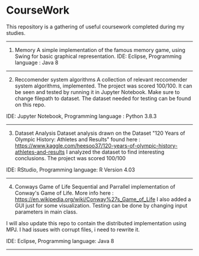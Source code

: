 # CourseWork
This repository is a gathering of useful coursework completed during my studies.
___________________________________________________________________________________________________________
1. Memory
A simple implementation of the famous memory game, using Swing for basic graphical representation.
IDE: Eclipse,
Programming language : Java 8
___________________________________________________________________________________________________________
2. Reccomender system algorithms
A collection of relevant reccomender system algorithms, implemented. The project was scored 100/100. It can be seen and tested by running it in Jupyter Notebook. Make sure to change filepath to dataset. The dataset needed for testing can be found on this repo.

IDE: Jupyter Notebook,
Programming language : Python 3.8.3
___________________________________________________________________________________________________________
3. Dataset Analysis
Dataset analysis drawn on the Dataset "120 Years of Olympic History: Athletes and Results" found here : https://www.kaggle.com/heesoo37/120-years-of-olympic-history-athletes-and-results
I analyzed the dataset to find interesting conclusions. The project was scored 100/100

IDE: RStudio,
Programming language: R Version 4.03
___________________________________________________________________________________________________________
4. Conways Game of Life
Sequential and Parrallel implementation of Conway's Game of Life. More info here : https://en.wikipedia.org/wiki/Conway%27s_Game_of_Life
I also added a GUI just for some visualization. Testing can be done by changing input parameters in main class.

I will also update this repo to contain the distributed implementation using MPJ. I had issues with corrupt files, i need to rewrite it.

IDE: Eclipse,
Programming language: Java 8
___________________________________________________________________________________________________________
